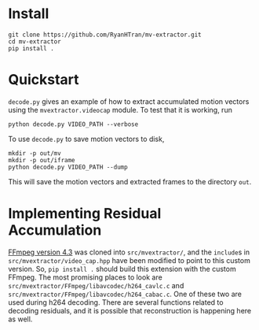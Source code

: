 # Install

    git clone https://github.com/RyanHTran/mv-extractor.git
    cd mv-extractor
    pip install .

# Quickstart
`decode.py` gives an example of how to extract accumulated motion vectors using the `mvextractor.videocap` module. To test that it is working, run

    python decode.py VIDEO_PATH --verbose 

To use `decode.py` to save motion vectors to disk,

    mkdir -p out/mv
    mkdir -p out/iframe
    python decode.py VIDEO_PATH --dump

This will save the motion vectors and extracted frames to the directory `out`.

# Implementing Residual Accumulation
[FFmpeg version 4.3](https://github.com/FFmpeg/FFmpeg/tree/release/4.3) was cloned into `src/mvextractor/`, and the `include`s in `src/mvextractor/video_cap.hpp` have been modified to point to this custom version. So, `pip install .` should build this extension with the custom FFmpeg. The most promising places to look are `src/mvextractor/FFmpeg/libavcodec/h264_cavlc.c` and `src/mvextractor/FFmpeg/libavcodec/h264_cabac.c`. One of these two are used during h264 decoding. There are several functions related to decoding residuals, and it is possible that reconstruction is happening here as well.